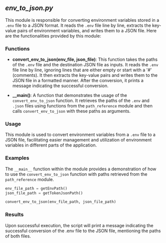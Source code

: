 ## _env_to_json.py_

This module is responsible for converting environment variables stored in a `.env` file to a JSON format. It reads the `.env` file line by line, extracts the key-value pairs of environment variables, and writes them to a JSON file. Here are the functionalities provided by this module:

### Functions

- **convert_env_to_json(env_file, json_file)**: This function takes the paths of the `.env` file and the destination JSON file as inputs. It reads the `.env` file line by line, ignoring lines that are either empty or start with a '#' (comments). It then extracts the key-value pairs and writes them to the JSON file in a formatted manner. After the conversion, it prints a message indicating the successful conversion.

- **__main()**: A function that demonstrates the usage of the `convert_env_to_json` function. It retrieves the paths of the `.env` and `.json` files using functions from the `path_reference` module and then calls `convert_env_to_json` with these paths as arguments.

### Usage

This module is used to convert environment variables from a `.env` file to a JSON file, facilitating easier management and utilization of environment variables in different parts of the application.

### Examples

The `__main__` function within the module provides a demonstration of how to use the `convert_env_to_json` function with paths retrieved from the `path_reference` module.

```python
env_file_path = getEnvPath()
json_file_path = getTokenJsonPath()

convert_env_to_json(env_file_path, json_file_path)
```

### Results
Upon successful execution, the script will print a message indicating the successful conversion of the .env file to the JSON file, mentioning the paths of both files.